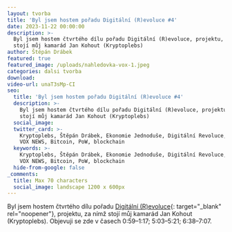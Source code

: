 ```yaml
---
layout: tvorba
title: 'Byl jsem hostem pořadu Digitální (R)evoluce #4'
date: 2023-11-22 00:00:00
description: >-
  Byl jsem hostem čtvrtého dílu pořadu Digitální (R)evoluce, projektu, za nímž
  stojí můj kamarád Jan Kohout (Kryptoplebs)
author: Štěpán Drábek
featured: true
featured_image: /uploads/nahledovka-vox-1.jpeg
categories: dalsi tvorba
download:
video-url: unaT3sMp-CI
seo:
  title: 'Byl jsem hostem pořadu Digitální (R)evoluce #4'
  description: >-
    Byl jsem hostem čtvrtého dílu pořadu Digitální (R)evoluce, projektu, za nímž
    stojí můj kamarád Jan Kohout (Kryptoplebs)
  social_image:
  twitter_card: >-
    Kryptoplebs, Štěpán Drábek, Ekonomie Jednoduše, Digitální Revoluce, VOX TV,
    VOX NEWS, Bitcoin, PoW, blockchain
  keywords: >-
    Kryptoplebs, Štěpán Drábek, Ekonomie Jednoduše, Digitální Revoluce, VOX TV,
    VOX NEWS, Bitcoin, PoW, blockchain
  hide-from-google: false
_comments:
  title: Max 70 characters
  social_image: landscape 1200 x 600px
---
```

Byl jsem hostem čtvrtého dílu pořadu&nbsp;[Digitální (R)evoluce](https://youtu.be/unaT3sMp-CI?si=CjY8sgrBdLaFJczZ){: target="_blank" rel="noopener"}, projektu, za nímž stojí můj kamarád Jan Kohout (Kryptoplebs). Objevuji se zde v časech 0:59–1:17; 5:03–5:21; 6:38–7:07.&nbsp;
